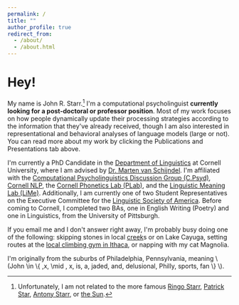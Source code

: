 ```yaml
---
permalink: /
title: ""
author_profile: true
redirect_from: 
  - /about/
  - /about.html
---
```



Hey!
======
My name is John R. Starr.[^1] I'm a computational psycholinguist **currently looking for a post-doctoral or professor position**. Most of my work focuses on how people dynamically update their processing strategies according to the information that they've already received, though I am also interested in representational and behavioral analyses of language models (large or not). You can read more about my work by clicking the Publications and Presentations tab above. 

I'm currently a PhD Candidate in the [Department of Linguistics](https://linguistics.cornell.edu/) at Cornell University, where I am advised by [Dr. Marten van Schijndel](https://vansky.github.io/). I'm affiliated with the [Computational Psycholinguistics Discussion Group (C.Psyd)](https://c-psyd.github.io/), [Cornell NLP](https://nlp.cornell.edu/), the [Cornell Phonetics Lab (PLab)](https://conf.ling.cornell.edu/), and the [Linguistic Meaning Lab (LiMe)](https://lime-lab-cornell.github.io/). Additionally, I am currently one of two Student Representatives on the Executive Committee for the [Linguistic Society of America](https://www.lsadc.org/). Before coming to Cornell, I completed two BAs, one in English Writing (Poetry) and one in Linguistics, from the University of Pittsburgh. 

If you email me and I don't answer right away, I'm probably busy doing one of the following: skipping stones in local [creek](https://www.youtube.com/watch?v=wAGi71uHm4g)s or on Lake Cayuga, setting routes at the [local climbing gym in Ithaca](https://www.cayugaclimbs.com/), or napping with my cat Magnolia.

I'm originally from the suburbs of Philadelphia, Pennsylvania, meaning \\(John \in  \\{ \,x\, \mid \, x\, is\, a\, jaded\, and\, delusional\, Philly\, sports\, fan \\} \\).

[^1]: Unfortunately, I am not related to the more famous [Ringo Starr](https://en.wikipedia.org/wiki/Ringo_Starr), [Patrick Star](https://en.wikipedia.org/wiki/Patrick_Star), [Antony Starr](https://en.wikipedia.org/wiki/Antony_Starr), or [the Sun](https://en.wikipedia.org/wiki/Sun).
